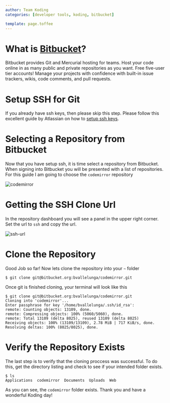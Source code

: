 ```yaml
---
author: Team Koding
categories: [developer tools, koding, bitbucket]

template: page.toffee
---
```


# What is [Bitbucket](https://bitbucket.org/)?

Bitbucket provides Git and Mercurial hosting for teams.
Host your code online in as many public and private repositories as you want. Free five-user tier accounts!
Manage your projects with confidence with built-in issue trackers, wikis, code comments, and pull requests.

# Setup SSH for Git

If you already have ssh keys, then please skip this step.
Please follow this excellent guide by Atlassian on how to [setup
ssh keys](https://confluence.atlassian.com/display/BITBUCKET/Set+up+SSH+for+Git). 


# Selecting a Repository from Bitbucket

Now that you have setup ssh, it is time select a repository from Bitbucket.
When signing into Bitbucket you will be presented with a list of repositories.
For this guide I am going to choose the `codemirror` repository

![codemirror](codemirror.png)


# Getting the SSH Clone Url

In the repository dashboard you will see a panel in the upper right corner.
Set the url to `ssh` and copy the url.

![ssh-url](ssh.png)


# Clone the Repository

Good Job so far! Now lets clone the repository into your `~` folder

```
$ git clone git@bitbucket.org:bvallelunga/codemirror.git
```

Once git is finished cloning, your terminal will look like this

```
$ git clone git@bitbucket.org:bvallelunga/codemirror.git
Cloning into 'codemirror'...
Enter passphrase for key '/home/bvallelunga/.ssh/id_rsa': 
remote: Counting objects: 13109, done.                                                                                                                                                                       
remote: Compressing objects: 100% (5060/5060), done.                                                                                                                                                         
remote: Total 13109 (delta 8025), reused 13109 (delta 8025)                                                                                                                                                  
Receiving objects: 100% (13109/13109), 2.78 MiB | 717 KiB/s, done.
Resolving deltas: 100% (8025/8025), done.
```

# Verify the Repository Exists

The last step is to verify that the cloning proccess was successful.
To do this, get the directory listing and check to see if your intended folder exists.

```
$ ls
Applications  codemirror  Documents  Uploads  Web
```

As you can see, the `codemirror` folder exists. Thank you and have a wonderful Koding day!
